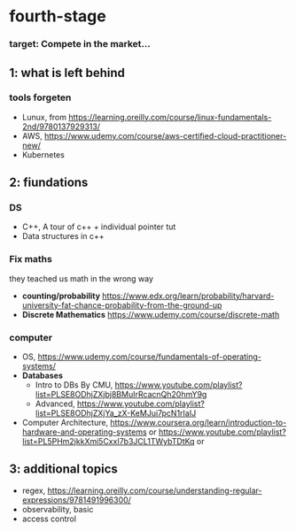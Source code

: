 # fourth-stage
### target: Compete in the market...

## 1: what is left behind
### tools forgeten
 - Lunux, from https://learning.oreilly.com/course/linux-fundamentals-2nd/9780137929313/
 - AWS, https://www.udemy.com/course/aws-certified-cloud-practitioner-new/
 - Kubernetes

## 2: fiundations
### DS

- C++, A tour of c++ + individual pointer tut
- Data structures in c++

### Fix maths
they teached us math in the wrong way

- **counting/probability** https://www.edx.org/learn/probability/harvard-university-fat-chance-probability-from-the-ground-up
- **Discrete Mathematics** https://www.udemy.com/course/discrete-math

### computer

- OS, https://www.udemy.com/course/fundamentals-of-operating-systems/
- **Databases**
  - Intro to DBs By CMU, https://www.youtube.com/playlist?list=PLSE8ODhjZXjbj8BMuIrRcacnQh20hmY9g
  - Advanced, https://www.youtube.com/playlist?list=PLSE8ODhjZXjYa_zX-KeMJui7pcN1rIaIJ
- Computer Architecture, https://www.coursera.org/learn/introduction-to-hardware-and-operating-systems or https://www.youtube.com/playlist?list=PL5PHm2jkkXmi5CxxI7b3JCL1TWybTDtKq or 

## 3: additional topics

- regex, https://learning.oreilly.com/course/understanding-regular-expressions/9781491996300/
- observability, basic 
- access control
